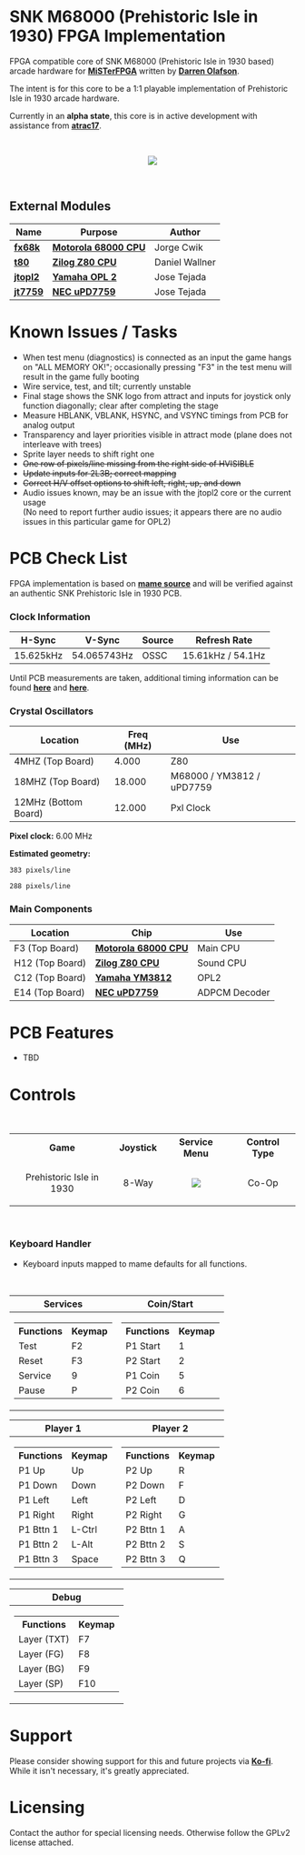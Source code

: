 
# SNK M68000 (Prehistoric Isle in 1930) FPGA Implementation

FPGA compatible core of SNK M68000 (Prehistoric Isle in 1930 based) arcade hardware for [**MiSTerFPGA**](https://github.com/MiSTer-devel/Main_MiSTer/wiki) written by [**Darren Olafson**](https://twitter.com/Darren__O).

The intent is for this core to be a 1:1 playable implementation of Prehistoric Isle in 1930 arcade hardware.

Currently in an **alpha state**, this core is in active development with assistance from [**atrac17**](https://github.com/atrac17).

<br>
<p align="center">
<img width="" height="" src="https://user-images.githubusercontent.com/32810066/184925944-f5d7b8f2-e589-41d0-adb8-959bc693aae5.png">
</p>
<br>

## External Modules

|Name| Purpose | Author |
|----|---------|--------|
| [**fx68k**](https://github.com/ijor/fx68k)      | [**Motorola 68000 CPU**](https://en.wikipedia.org/wiki/Motorola_68000) | Jorge Cwik     |
| [**t80**](https://opencores.org/projects/t80)   | [**Zilog Z80 CPU**](https://en.wikipedia.org/wiki/Zilog_Z80)           | Daniel Wallner |
| [**jtopl2**](https://github.com/jotego/jtopl)   | [**Yamaha OPL 2**](https://en.wikipedia.org/wiki/Yamaha_OPL#OPL2)      | Jose Tejada    |
| [**jt7759**](https://github.com/jotego/jt7759)  | [**NEC uPD7759**](https://github.com/jotego/jt7759)                    | Jose Tejada    |

# Known Issues / Tasks

- When test menu (diagnostics) is connected as an input the game hangs on "ALL MEMORY OK!"; occasionally pressing "F3" in the test menu will result in the game fully booting  
- Wire service, test, and tilt; currently unstable  
- Final stage shows the SNK logo from attract and inputs for joystick only function diagonally; clear after completing the stage  
- Measure HBLANK, VBLANK, HSYNC, and VSYNC timings from PCB for analog output  
- Transparency and layer priorities visible in attract mode (plane does not interleave with trees)  
- Sprite layer needs to shift right one  
- ~~One row of pixels/line missing from the right side of HVISIBLE~~  
- ~~Update inputs for 2L3B; correct mapping~~  
- ~~Correct H/V offset options to shift left, right, up, and down~~  
- Audio issues known, may be an issue with the jtopl2 core or the current usage<br>(No need to report further audio issues; it appears there are no audio issues in this particular game for OPL2)  

# PCB Check List

FPGA implementation is based on [**mame source**](https://github.com/mamedev/mame/blob/master/src/mame/snk/prehisle.cpp) and will be verified against an authentic SNK Prehistoric Isle in 1930 PCB.

### Clock Information

H-Sync      | V-Sync      | Source | Refresh Rate      |
------------|-------------|--------|-------------------|
15.625kHz   | 54.065743Hz | OSSC   | 15.61kHz / 54.1Hz |

Until PCB measurements are taken, additional timing information can be found [**here**](https://user-images.githubusercontent.com/32810066/187164273-01cf0a2e-6eb4-47ce-ba79-830a7e977212.jpg) and [**here**](https://mametesters.org/view.php?id=5939).

### Crystal Oscillators

Location              | Freq (MHz) | Use                       |
----------------------|------------|---------------------------|
4MHZ (Top Board)      | 4.000      | Z80                       |
18MHZ (Top Board)     | 18.000     | M68000 / YM3812 / uPD7759 |
12MHz (Bottom Board)  | 12.000     | Pxl Clock                 |

**Pixel clock:** 6.00 MHz

**Estimated geometry:**

    383 pixels/line
  
    288 pixels/line

### Main Components

Location | Chip | Use |
---------|------|-----|
F3  (Top Board) | [**Motorola 68000 CPU**](https://en.wikipedia.org/wiki/Motorola_68000)   | Main CPU      |
H12 (Top Board) | [**Zilog Z80 CPU**](https://en.wikipedia.org/wiki/Zilog_Z80)             | Sound CPU     |
C12 (Top Board) | [**Yamaha YM3812**](https://en.wikipedia.org/wiki/Yamaha_OPL#OPL2)       | OPL2          |
E14 (Top Board) | [**NEC uPD7759**](https://github.com/jotego/jt7759)                      | ADPCM Decoder |

# PCB Features

- TBD

# Controls

<br>

<table><tr><th>Game</th><th>Joystick</th><th>Service Menu</th><th>Control Type</th></tr><tr><td><p align="center">Prehistoric Isle in 1930</p></td><td><p align="center">8-Way</p></td><td><p align="center"><img src="https://user-images.githubusercontent.com/32810066/187161370-1d549928-996d-4f0b-9451-98f0a878ea3d.png"></td><td><p align="center">Co-Op</td> </table>

<br>

### Keyboard Handler

- Keyboard inputs mapped to mame defaults for all functions.

<br>

|Services|Coin/Start|
|--|--|
|<table> <tr><th>Functions</th><th>Keymap</th></tr><tr><td>Test</td><td>F2</td></tr><tr><td>Reset</td><td>F3</td></tr><tr><td>Service</td><td>9</td></tr><tr><td>Pause</td><td>P</td></tr> </table> | <table><tr><th>Functions</th><th>Keymap</th><tr><tr><td>P1 Start</td><td>1</td></tr><tr><td>P2 Start</td><td>2</td></tr><tr><td>P1 Coin</td><td>5</td></tr><tr><td>P2 Coin</td><td>6</td></tr> </table>|

|Player 1|Player 2|
|--|--|
|<table> <tr><th>Functions</th><th>Keymap</th></tr><tr><td>P1 Up</td><td>Up</td></tr><tr><td>P1 Down</td><td>Down</td></tr><tr><td>P1 Left</td><td>Left</td></tr><tr><td>P1 Right</td><td>Right</td></tr><tr><td>P1 Bttn 1</td><td>L-Ctrl</td></tr><tr><td>P1 Bttn 2</td><td>L-Alt</td></tr><tr><td>P1 Bttn 3</td><td>Space</td></tr> </table> | <table> <tr><th>Functions</th><th>Keymap</th></tr><tr><td>P2 Up</td><td>R</td></tr><tr><td>P2 Down</td><td>F</td></tr><tr><td>P2 Left</td><td>D</td></tr><tr><td>P2 Right</td><td>G</td></tr><tr><td>P2 Bttn 1</td><td>A</td></tr><tr><td>P2 Bttn 2</td><td>S</td></tr><tr><td>P2 Bttn 3</td><td>Q</td></tr> </table>|

|Debug|
|--|
|<table> <tr><th>Functions</th><th>Keymap</th></tr><tr><td>Layer (TXT)</td><td>F7</td><tr><td>Layer (FG)</td><td>F8</td></tr><tr><td>Layer (BG)</td><td>F9</td><tr><td>Layer (SP)</td><td>F10</td></tr> </table>|

# Support

Please consider showing support for this and future projects via [**Ko-fi**](https://ko-fi.com/darreno). While it isn't necessary, it's greatly appreciated.

# Licensing

Contact the author for special licensing needs. Otherwise follow the GPLv2 license attached.
